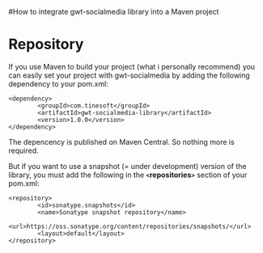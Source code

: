 #How to integrate gwt-socialmedia library into a Maven project

# Repository #
If you use Maven to build your project (what i personally recommend) you can easily set your project with gwt-socialmedia by adding the following dependency to your pom.xml:
```
<dependency>
        <groupId>com.tinesoft</groupId>
        <artifactId>gwt-socialmedia-library</artifactId>
        <version>1.0.0</version>
</dependency>
```

The depencency is published on Maven Central. So nothing more is required.

But if you want to use a snapshot (= under development) version of the library, you must add the following in the **`<`repositories`>`** section of your pom.xml:
```
<repository>
        <id>sonatype.snapshots</id>
        <name>Sonatype snapshot repository</name>
        <url>https://oss.sonatype.org/content/repositories/snapshots/</url>  
        <layout>default</layout>
</repository>
```